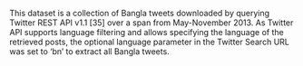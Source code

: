 This dataset is a collection of Bangla tweets downloaded by querying Twitter REST API v1.1 [35] over a span from May-November 2013. As Twitter API supports language filtering and allows specifying the language of the retrieved posts, the optional language parameter in the Twitter Search URL was set to ‘bn’ to extract all Bangla tweets.

